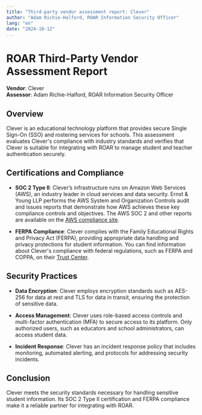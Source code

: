 ```yaml
---
title: "Third-party vendor assessment report: Clever"
author: "Adam Richie-Halford, ROAR Information Security Officer"
lang: "en"
date: "2024-10-12"
...
```


# ROAR Third-Party Vendor Assessment Report

**Vendor**: Clever\
**Assessor**: Adam Richie-Halford, ROAR Information Security Officer

## Overview

Clever is an educational technology platform that provides secure Single Sign-On (SSO) and rostering services for schools. This assessment evaluates Clever's compliance with industry standards and verifies that Clever is suitable for integrating with ROAR to manage student and teacher authentication securely.

## Certifications and Compliance

- **SOC 2 Type II**: Clever’s infrastructure runs on Amazon Web Services (AWS), an industry leader in cloud services and data security. Ernst & Young LLP performs the AWS System and Organization Controls audit and issues reports that demonstrate how AWS achieves these key compliance controls and objectives. The AWS SOC 2 and other reports are available on the [AWS compliance site](https://aws.amazon.com/compliance/soc-faqs/).

- **FERPA Compliance**: Clever complies with the Family Educational Rights and Privacy Act (FERPA), providing appropriate data handling and privacy protections for student information. You can find information about Clever's compliance with federal regulations, such as FERPA and COPPA, on their [Trust Center](https://clever.com/trust).

## Security Practices

- **Data Encryption**: Clever employs encryption standards such as AES-256 for data at rest and TLS for data in transit, ensuring the protection of sensitive data.

- **Access Management**: Clever uses role-based access controls and multi-factor authentication (MFA) to secure access to its platform. Only authorized users, such as educators and school administrators, can access student data.

- **Incident Response**: Clever has an incident response policy that includes monitoring, automated alerting, and protocols for addressing security incidents.

## Conclusion

Clever meets the security standards necessary for handling sensitive student information. Its SOC 2 Type II certification and FERPA compliance make it a reliable partner for integrating with ROAR.
